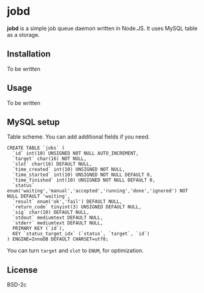 # jobd

**jobd** is a simple job queue daemon written in Node.JS. It uses MySQL
table as a storage.


## Installation

To be written


## Usage

To be written


## MySQL setup

Table scheme. You can add additional fields if you need.

```
CREATE TABLE `jobs` (
  `id` int(10) UNSIGNED NOT NULL AUTO_INCREMENT,
  `target` char(16) NOT NULL,
  `slot` char(16) DEFAULT NULL,
  `time_created` int(10) UNSIGNED NOT NULL,
  `time_started` int(10) UNSIGNED NOT NULL DEFAULT 0,
  `time_finished` int(10) UNSIGNED NOT NULL DEFAULT 0,
  `status` enum('waiting','manual','accepted','running','done','ignored') NOT NULL DEFAULT 'waiting',
  `result` enum('ok','fail') DEFAULT NULL,
  `return_code` tinyint(3) UNSIGNED DEFAULT NULL,
  `sig` char(10) DEFAULT NULL,
  `stdout` mediumtext DEFAULT NULL,
  `stderr` mediumtext DEFAULT NULL,
  PRIMARY KEY (`id`),
  KEY `status_target_idx` (`status`, `target`, `id`)
) ENGINE=InnoDB DEFAULT CHARSET=utf8;
```

You can turn `target` and `slot` to `ENUM`, for optimization.

## License

BSD-2c
